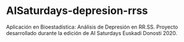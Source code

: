 # AISaturdays-depresion-rrss
 Aplicación en Bioestadística: Análisis de Depresión en RR.SS. Proyecto desarrollado durante la edición de AI Saturdays Euskadi Donosti 2020.

